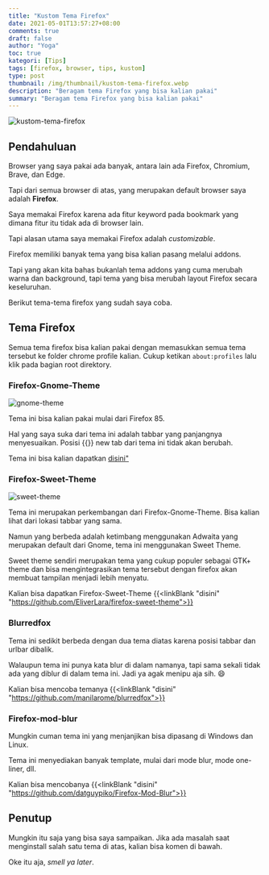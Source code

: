 ```yaml
---
title: "Kustom Tema Firefox"
date: 2021-05-01T13:57:27+08:00
comments: true
draft: false
author: "Yoga"
toc: true
kategori: [Tips]
tags: [firefox, browser, tips, kustom]
type: post
thumbnail: /img/thumbnail/kustom-tema-firefox.webp
description: "Beragam tema Firefox yang bisa kalian pakai"
summary: "Beragam tema Firefox yang bisa kalian pakai"
---
```


![kustom-tema-firefox](/img/thumbnail/kustom-tema-firefox.webp)

## Pendahuluan

Browser yang saya pakai ada banyak, antara lain ada Firefox, Chromium, Brave, dan Edge.

Tapi dari semua browser di atas, yang merupakan default browser saya adalah **Firefox**.

Saya memakai Firefox karena ada fitur keyword pada bookmark yang dimana fitur itu tidak ada di browser lain.

Tapi alasan utama saya memakai Firefox adalah _customizable_.


Firefox memiliki banyak tema yang bisa kalian pasang melalui addons.

Tapi yang akan kita bahas bukanlah tema addons yang cuma merubah warna dan background, tapi tema yang bisa merubah layout Firefox secara keseluruhan.

Berikut tema-tema firefox yang sudah saya coba.

## Tema Firefox

Semua tema firefox bisa kalian pakai dengan memasukkan semua tema tersebut ke folder chrome profile kalian. Cukup ketikan ``about:profiles`` lalu klik
pada bagian root direktory.

### Firefox-Gnome-Theme

![gnome-theme](https://raw.githubusercontent.com/rafaelmardojai/firefox-gnome-theme/master/screenshot.png)

Tema ini bisa kalian pakai mulai dari Firefox 85.

Hal yang saya suka dari tema ini adalah tabbar yang panjangnya menyesuaikan. Posisi {{<scIcon class="fa fa-plus-square">}} new tab dari tema ini tidak akan berubah.

Tema ini bisa kalian dapatkan [disini"](https://github.com/rafaelmardojai/firefox-gnome-theme "blank")

### Firefox-Sweet-Theme

![sweet-theme](https://raw.githubusercontent.com/EliverLara/firefox-sweet-theme/master/images/preview.png)

Tema ini merupakan perkembangan dari Firefox-Gnome-Theme. Bisa kalian lihat dari lokasi tabbar yang sama.

Namun yang berbeda adalah ketimbang menggunakan Adwaita yang merupakan default dari Gnome, tema ini menggunakan Sweet Theme.

Sweet theme sendiri merupakan tema yang cukup populer sebagai GTK+ theme dan bisa mengintegrasikan tema tersebut dengan firefox akan membuat
tampilan menjadi lebih menyatu.

Kalian bisa dapatkan Firefox-Sweet-Theme {{<linkBlank "disini" "https://github.com/EliverLara/firefox-sweet-theme">}}

### Blurredfox

Tema ini sedikit berbeda dengan dua tema diatas karena posisi tabbar dan urlbar dibalik.

Walaupun tema ini punya kata blur di dalam namanya, tapi sama sekali tidak ada yang diblur di dalam tema ini. Jadi ya agak menipu aja sih. :smile:

Kalian bisa mencoba temanya {{<linkBlank "disini" "https://github.com/manilarome/blurredfox">}}

### Firefox-mod-blur

Mungkin cuman tema ini yang menjanjikan bisa dipasang di Windows dan Linux.

Tema ini menyediakan banyak template, mulai dari mode blur, mode one-liner, dll.

Kalian bisa mencobanya {{<linkBlank "disini" "https://github.com/datguypiko/Firefox-Mod-Blur">}}

## Penutup

Mungkin itu saja yang bisa saya sampaikan. Jika ada masalah saat menginstall salah satu tema di atas, kalian bisa komen di bawah.

Oke itu aja, _smell ya later_.